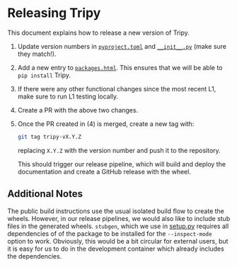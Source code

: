 # Releasing Tripy

This document explains how to release a new version of Tripy.

1. Update version numbers in [`pyproject.toml`](./pyproject.toml) and
    [`__init__.py`](./tripy/__init__.py) (make sure they match!).

2. Add a new entry to [`packages.html`](./docs/packages.html).
    This ensures that we will be able to `pip install` Tripy.

3. If there were any other functional changes since the most recent
    L1, make sure to run L1 testing locally.

4. Create a PR with the above two changes.

5. Once the PR created in (4) is merged, create a new tag with:
    ```bash
    git tag tripy-vX.Y.Z
    ```
    replacing `X.Y.Z` with the version number and push it to the repository.

    This should trigger our release pipeline, which will build and deploy
    the documentation and create a GitHub release with the wheel.


## Additional Notes

The public build instructions use the usual isolated build flow to create the
wheels. However, in our release pipelines, we would also like to include stub
files in the generated wheels. `stubgen`, which we use in [setup.py](./setup.py)
requires all dependencies of of the package to be installed for the `--inspect-mode`
option to work. Obviously, this would be a bit circular for external users, but it
is easy for us to do in the development container which already includes the dependencies.
